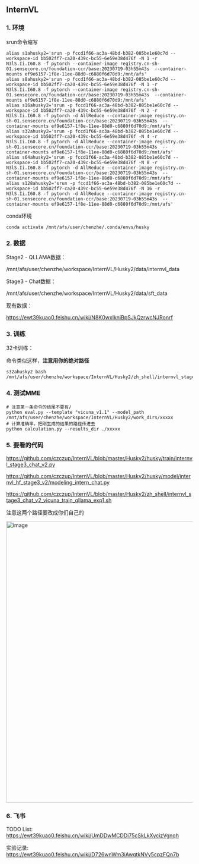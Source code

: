 ## InternVL

### 1. 环境

srun命令缩写

```shell
alias s1ahusky2='srun -p fccd1f66-ac3a-48bd-b382-085be1e60c7d --workspace-id bb502ff7-ca20-439c-bc55-6e59e38d476f -N 1 -r N3lS.Ii.I60.8 -f pytorch --container-image registry.cn-sh-01.sensecore.cn/foundation-ccr/base:20230719-03h55m43s  --container-mounts ef9e6157-1f8e-11ee-88d0-c6880f6d70d9:/mnt/afs'
alias s8ahusky2='srun -p fccd1f66-ac3a-48bd-b382-085be1e60c7d --workspace-id bb502ff7-ca20-439c-bc55-6e59e38d476f -N 1 -r N3lS.Ii.I60.8 -f pytorch --container-image registry.cn-sh-01.sensecore.cn/foundation-ccr/base:20230719-03h55m43s  --container-mounts ef9e6157-1f8e-11ee-88d0-c6880f6d70d9:/mnt/afs'
alias s16ahusky2='srun -p fccd1f66-ac3a-48bd-b382-085be1e60c7d --workspace-id bb502ff7-ca20-439c-bc55-6e59e38d476f -N 2 -r N3lS.Ii.I60.8 -f pytorch -d AllReduce --container-image registry.cn-sh-01.sensecore.cn/foundation-ccr/base:20230719-03h55m43s  --container-mounts ef9e6157-1f8e-11ee-88d0-c6880f6d70d9:/mnt/afs'
alias s32ahusky2='srun -p fccd1f66-ac3a-48bd-b382-085be1e60c7d --workspace-id bb502ff7-ca20-439c-bc55-6e59e38d476f -N 4 -r N3lS.Ii.I60.8 -f pytorch -d AllReduce --container-image registry.cn-sh-01.sensecore.cn/foundation-ccr/base:20230719-03h55m43s  --container-mounts ef9e6157-1f8e-11ee-88d0-c6880f6d70d9:/mnt/afs'
alias s64ahusky2='srun -p fccd1f66-ac3a-48bd-b382-085be1e60c7d --workspace-id bb502ff7-ca20-439c-bc55-6e59e38d476f -N 8 -r N3lS.Ii.I60.8 -f pytorch -d AllReduce --container-image registry.cn-sh-01.sensecore.cn/foundation-ccr/base:20230719-03h55m43s  --container-mounts ef9e6157-1f8e-11ee-88d0-c6880f6d70d9:/mnt/afs'
alias s128ahusky2='srun -p fccd1f66-ac3a-48bd-b382-085be1e60c7d --workspace-id bb502ff7-ca20-439c-bc55-6e59e38d476f -N 16 -r N3lS.Ii.I60.8 -f pytorch -d AllReduce --container-image registry.cn-sh-01.sensecore.cn/foundation-ccr/base:20230719-03h55m43s  --container-mounts ef9e6157-1f8e-11ee-88d0-c6880f6d70d9:/mnt/afs'
```

conda环境

```shell
conda activate /mnt/afs/user/chenzhe/.conda/envs/husky
```

### 2. 数据

Stage2 - QLLAMA数据：

/mnt/afs/user/chenzhe/workspace/InternVL/Husky2/data/internvl_data

Stage3 - Chat数据：

/mnt/afs/user/chenzhe/workspace/InternVL/Husky2/data/sft_data

现有数据：

https://ewt39kuao0.feishu.cn/wiki/N8K0wxIkniBpSJkQzrwcNJRonrf

### 3. 训练

32卡训练：

命令类似这样，**注意用你的绝对路径**

```shell
s32ahusky2 bash /mnt/afs/user/chenzhe/workspace/InternVL/Husky2/zh_shell/internvl_stage3_chat_v2_vicuna_train_qllama.sh
```

### 4. 测试MME

```shell
# 注意第一条命令的结尾不要有/
python eval.py --template "vicuna_v1.1" --model_path /mnt/afs/user/chenzhe/workspace/InternVL/Husky2/work_dirs/xxxxx
# 计算准确率，把刚生成的结果的路径传进去
python calculation.py --results_dir ./xxxxx
```

### 5. 要看的代码

https://github.com/czczup/InternVL/blob/master/Husky2/husky/train/internvl_stage3_chat_v2.py

https://github.com/czczup/InternVL/blob/master/Husky2/husky/model/internvl_hf_stage3_v2/modeling_intern_chat.py

https://github.com/czczup/InternVL/blob/master/Husky2/zh_shell/internvl_stage3_chat_v2_vicuna_train_qllama_exp1.sh

注意这两个路径要改成你们自己的

<img width="757" alt="image" src="https://github.com/czczup/InternVL/assets/23737120/eb59d57f-e00e-4bf6-96e1-22c93afce084">

### 6. 飞书

TODO List: https://ewt39kuao0.feishu.cn/wiki/UmDDwMCDDi75cSkLkXycizVgnqh

实验记录: https://ewt39kuao0.feishu.cn/wiki/D726wnWm3iAwqtkNVy5cpzFQn7b
